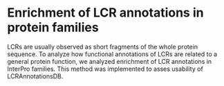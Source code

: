 # Enrichment of LCR annotations in protein families
LCRs are usually observed as short fragments of the whole protein sequence. To analyze how functional annotations of LCRs are related to a general protein function, we analyzed enrichment of LCR annotations in InterPro families.
This method was implemented to asses usability of LCRAnnotationsDB. 
